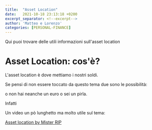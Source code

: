 ```yaml
---
title:  "Asset Location"
date:   2021-10-18 23:13:18 +0200
excerpt_separator: <!--excerpt-->
author: 'Matteo e Lorenzo'
categories: [PERSONAL-FINANCE]
---
```

Qui puoi trovare delle utili informazioni sull'asset location

<!--excerpt-->

# Asset Location: cos'è?

</b>L'asset location è dove mettiamo i nostri soldi.

Se pensi di non essere toccato da questo tema due sono le possibilità:

o non hai neanche un euro o sei un pirla.

Infatti  


Un video un pò lunghetto ma molto utile sul tema:

[Asset location by Mister RIP](https://www.youtube.com/watch?v=jO6YhYzI2Fs)

